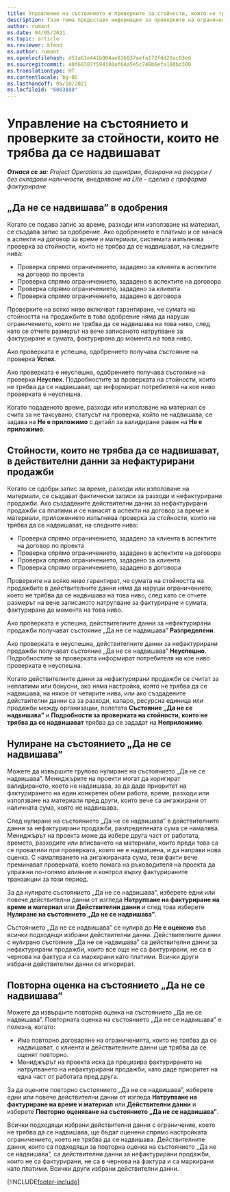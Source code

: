 ```yaml
---
title: Управление на състоянието и проверките за стойности, които не трябва да се надвишават
description: Тази тема предоставя информация за проверките на ограниченията, които не трябва да се надвишават, изпълнявани в Project Operations.
author: rumant
ms.date: 04/05/2021
ms.topic: article
ms.reviewer: kfend
ms.author: rumant
ms.openlocfilehash: d51a61e441b004ae836037aefa172fdd20ac83ed
ms.sourcegitcommit: 40f68387f594180af64a5e5c748b6efa188bd300
ms.translationtype: HT
ms.contentlocale: bg-BG
ms.lasthandoff: 05/10/2021
ms.locfileid: "6003888"
---
```

# <a name="manage-not-to-exceed-status-and-validations"></a>Управление на състоянието и проверките за стойности, които не трябва да се надвишават 

_**Отнася се за:** Project Operations за сценарии, базирани на ресурси / без складови наличности, внедряване на Lite - сделка с проформа фактуриране_

## <a name="not-to-exceed-on-approvals"></a>„Да не се надвишава” в одобрения

Когато се подава запис за време, разходи или използване на материал, се създава запис за одобрение. Ако одобрението е платимо и се нанася в аспекти на договор за време и материали, системата изпълнява проверка за стойности, които не трябва да се надвишават, на следните нива:

  - Проверка спрямо ограничението, зададено за клиента в аспектите на договор по проекта
  - Проверка спрямо ограничението, зададено в аспектите на договора
  - Проверка спрямо ограничението, зададено за клиента
  - Проверка спрямо ограничението, зададено в договора

Проверките на всяко ниво включват гарантиране, че сумата на стойността на продажбите в това одобрение няма да наруши ограничението, което не трябва да се надвишава на това ниво, след като се отчете размерът на вече записаното натрупване за фактуриране и сумата, фактурирана до момента на това ниво.

Ако проверката е успешна, одобрението получава състояние на проверка **Успех**.

Ако проверката е неуспешна, одобрението получава състояние на проверка **Неуспех**. Подробностите за проверката на стойности, които не трябва да се надвишават, ще информират потребителя на кое ниво проверката е неуспешна.

Когато подаденото време, разходи или използване на материал се счита за не таксувано, статусът на проверка, който не надвишава, се задава на **Не е приложимо** с детайл за валидиране равен на **Не е приложимо**.

## <a name="not-to-exceed-on-unbilled-sales-actuals"></a>Стойности, които не трябва да се надвишават, в действителни данни за нефактурирани продажби

Когато се одобри запис за време, разходи или използване на материали, се създават фактически записи за разходи и нефактурирани продажби. Ако създадените действителни данни за нефактурирани продажби са платими и се нанасят в аспекти на договор за време и материали, приложението изпълнява проверка за стойности, които не трябва да се надвишават, на следните нива:

  - Проверка спрямо ограничението, зададено за клиента в аспектите на договор по проекта
  - Проверка спрямо ограничението, зададено в аспектите на договора
  - Проверка спрямо ограничението, зададено за клиента
  - Проверка спрямо ограничението, зададено в договора

Проверките на всяко ниво гарантират, че сумата на стойността на продажбите в действителните данни няма да наруши ограничението, което не трябва да се надвишава на това ниво, след като се отчете размерът на вече записаното натрупване за фактуриране и сумата, фактурирана до момента на това ниво.

Ако проверката е успешна, действителните данни за нефактурирани продажби получават състояние „Да не се надвишава” **Разпределени**.

Ако проверката е неуспешна, действителните данни за нефактурирани продажби получават състояние „Да не се надвишава” **Неуспешно**. Подробностите за проверката информират потребителя на кое ниво проверката е неуспешна.

Когато действителните данни за нефактурирани продажби се считат за неплатими или бонусни, ако няма настройка, която не трябва да се надвишава, на някое от четирите нива, или ако създадените действителни данни са за разходи, капаро, ресурсна единица или продажби между организации, полетата **Състояние „Да не се надвишава”** и **Подробности за проверката на стойности, които не трябва да се надвишават** трябва да се зададат на **Неприложимо**.

## <a name="reset-the-not-to-exceed-status"></a>Нулиране на състоянието „Да не се надвишава”

Можете да извършите групово нулиране на състоянието „Да не се надвишава”. Мениджърите на проекти могат да коригират валидирането, което не надвишава, за да даде приоритет на фактурирането на един конкретен обем работа, време, разходи или използване на материали пред други, които вече са ангажирани от наличната сума, която не надвишава.

След нулиране на състоянието „Да не се надвишава” в действителните данни за нефактурирани продажби, разпределената сума се намалява. Мениджърът на проекта може да избере друга част от работата, времето, разходите или вписването на материали, които преди това са се провалили при проверката, която не е надвишена, и да направи нова оценка. С намаляването на ангажираната сума, тези факти вече преминават проверката, което помага на ръководителя на проекта да упражни по-голямо влияние и контрол върху фактурираните транзакции за този период.

За да нулирате състоянието „Да не се надвишава”, изберете едни или повече действителни данни от изгледа **Натрупване на фактуриране на време и материал** или **Действителни данни** и след това изберете **Нулиране на състоянието „Да не се надвишава”**.

Състоянието „Да не се надвишава” се нулира до **Не е оценено** във всички подходящи избрани действителни данни. Действителните данни с нулирано състояние „Да не се надвишава” са действителни данни за нефактурирани продажби, които все още не са фактурирани, не са в чернова на фактура и са маркирани като платими. Всички други избрани действителни данни се игнорират.

## <a name="reevaluate-not-to-exceed-status"></a>Повторна оценка на състоянието „Да не се надвишава”

Можете да извършите повторна оценка на състоянието „Да не се надвишава”. Повторната оценка на състоянието „Да не се надвишава” е полезна, когато:

  - Има повторно договаряне на ограниченията, които не трябва да се надвишават, с клиента и действителните данни ще трябва да се оценят повторно.
  - Мениджърът на проекта иска да прецизира фактурирането на натрупването на нефактурирани продажби, като даде приоритет на една част от работата пред друга.

За да оцените повторно състоянието „Да не се надвишава”, изберете едни или повече действителни данни от изгледа **Натрупване на фактуриране на време и материал** или **Действителни данни** и изберете **Повторно оценяване на състоянието „Да не се надвишава”**.

Всички подходящи избрани действителни данни с ограничение, което не трябва да се надвишава, ще бъдат оценени спрямо настройката ограничението, което не трябва да се надвишава. Действителните данни, които са подходящи за повторна оценка на състоянието „Да не се надвишава”, са действителни данни за нефактурирани продажби, които не са фактурирани, не са в чернова на фактура и са маркирани като платими. Всички други избрани действителни данни.


[!INCLUDE[footer-include](../../includes/footer-banner.md)]
